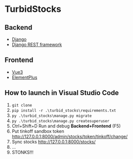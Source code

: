 # TurbidStocks
## Backend
- [Django](https://www.djangoproject.com/)
- [Django REST framework](https://www.django-rest-framework.org/)
## Frontend
- [Vue3](https://v3.vuejs.org/)
- [ElementPlus](https://element-plus.org/#/en-US)

## How to launch in Visual Studio Code
1. `git clone`
1. `pip install -r .\turbid_stocks\requirements.txt`
1. `py .\turbid_stocks\manage.py migrate`
1. `py .\turbid_stocks\manage.py createsuperuser`
1. Ctrl+Shift+D Run and debug **Backend+Frontend** (F5)
1. Put tinkoff sandbox token http://127.0.0.1:8000/admin/stocks/token/tinkoff/change/
1. Sync stocks http://127.0.0.1:8000/stocks/
1. ...
1. STONKS!!!

